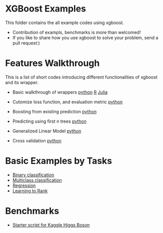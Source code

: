 XGBoost Examples
====
This folder contains the all example codes using xgboost. 

* Contribution of exampls, benchmarks is more than welcomed!
* If you like to share how you use xgboost to solve your problem, send a pull request:)
 
Features Walkthrough
====
This is a list of short codes introducing different functionalities of xgboost and its wrapper.
* Basic walkthrough of wrappers 
  [python](guide-python/basic_walkthrough.py)
  [R](../R-package/demo/basic_walkthrough.R)
  [Julia](https://github.com/antinucleon/XGBoost.jl/blob/master/demo/basic_walkthrough.jl)

* Cutomize loss function, and evaluation metric [python](guide-python/custom_objective.py)
* Boosting from existing prediction [python](guide-python/boost_from_prediction.py)
* Predicting using first n trees [python](guide-python/predict_first_ntree.py)
* Generalized Linear Model [python](guide-python/generalized_linear_model.py)
* Cross validation [python](guide-python/cross_validation.py)

Basic Examples by Tasks
====
* [Binary classification](binary_classification)
* [Multiclass classification](multiclass_classification)
* [Regression](regression)
* [Learning to Rank](rank)

Benchmarks
====
* [Starter script for Kaggle Higgs Boson](kaggle-higgs)
